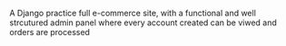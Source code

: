 A Django practice full e-commerce site, with a functional and well strcutured admin panel where every account created can be viwed and orders are processed
